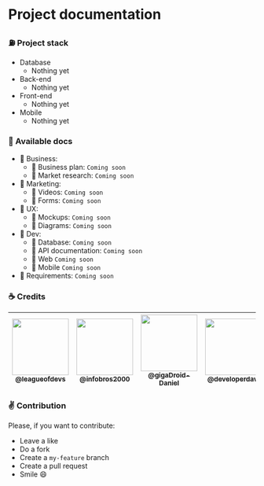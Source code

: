 # Project documentation

### :fuelpump: Project stack

- Database
  - Nothing yet
- Back-end
  - Nothing yet
- Front-end
  - Nothing yet
- Mobile
  - Nothing yet

### :file_folder: Available docs

- :orange_book: Business:
  - :closed_book: Business plan: ``Coming soon``
  - :closed_book: Market research: ``Coming soon``
- :green_book: Marketing:
  - :closed_book: Videos: ``Coming soon``
  - :closed_book: Forms: ``Coming soon``
- :blue_book: UX:
  - :closed_book: Mockups: ``Coming soon``
  - :closed_book: Diagrams: ``Coming soon``
- :green_book: Dev:
  - :closed_book: Database: ``Coming soon``
  - :closed_book: API documentation: ``Coming soon``
  - :closed_book: Web ``Coming soon``
  - :closed_book: Mobile ``Coming soon``
- :blue_book: Requirements: ``Coming soon``

### :coffee: Credits

| [<img src="https://avatars3.githubusercontent.com/u/60491076?s=400&v=4" width=115><br><sub>@leagueofdevs</sub>](https://github.com/league-of-devs) | [<img src="https://avatars3.githubusercontent.com/u/13054390?s=400&v=4" width=115><br><sub>@infobros2000</sub>](https://github.com/infobros2000) | [<img src="https://avatars3.githubusercontent.com/u/50562390?s=400&v=4" width=115><br><sub>@gigaDroid-Daniel</sub>](https://github.com/gigaDroid-Daniel) | [<img src="https://avatars3.githubusercontent.com/u/31714350?s=400&v=4" width=115><br><sub>@developerdavi</sub>](https://github.com/developerdavi) | [<img src="https://avatars3.githubusercontent.com/u/60794933?s=400&v=4" width=115><br><sub>@pabloreispro</sub>](https://github.com/pabloreispro) | [<img src="https://avatars3.githubusercontent.com/u/49541181?s=400&v=4" width=115><br><sub>@Rafonel</sub>](https://github.com/Rafonel)
| :---: | :---: | :---: | :---: | :---: | :---: |

### :v: Contribution

Please, if you want to contribute:
- Leave a like
- Do a fork
- Create a `my-feature` branch
- Create a pull request
- Smile :smile:
